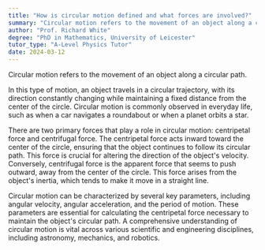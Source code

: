 ```yaml
---
title: "How is circular motion defined and what forces are involved?"
summary: "Circular motion refers to the movement of an object along a circular trajectory, characterized by a constant distance from a central point."
author: "Prof. Richard White"
degree: "PhD in Mathematics, University of Leicester"
tutor_type: "A-Level Physics Tutor"
date: 2024-03-12
---
```


Circular motion refers to the movement of an object along a circular path.

In this type of motion, an object travels in a circular trajectory, with its direction constantly changing while maintaining a fixed distance from the center of the circle. Circular motion is commonly observed in everyday life, such as when a car navigates a roundabout or when a planet orbits a star.

There are two primary forces that play a role in circular motion: centripetal force and centrifugal force. The centripetal force acts inward toward the center of the circle, ensuring that the object continues to follow its circular path. This force is crucial for altering the direction of the object's velocity. Conversely, centrifugal force is the apparent force that seems to push outward, away from the center of the circle. This force arises from the object's inertia, which tends to make it move in a straight line.

Circular motion can be characterized by several key parameters, including angular velocity, angular acceleration, and the period of motion. These parameters are essential for calculating the centripetal force necessary to maintain the object's circular path. A comprehensive understanding of circular motion is vital across various scientific and engineering disciplines, including astronomy, mechanics, and robotics.
    
